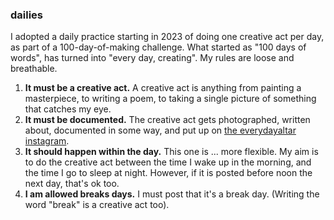 ### dailies 

I adopted a daily practice starting in 2023 of doing one creative act per day, as part of a 100-day-of-making challenge. What started as "100 days of words", has turned into "every day, creating". My rules are loose and breathable. 

1. **It must be a creative act.** A creative act is anything from painting a masterpiece, to writing a poem, to taking a single picture of something that catches my eye. 
2. **It must be documented.** The creative act gets photographed, written about, documented in some way, and put up on [the everydayaltar instagram](https://www.instagram.com/everydayaltar/). 
3. **It should happen within the day.** This one is ... more flexible. My aim is to do the creative act between the time I wake up in the morning, and the time I go to sleep at night. However, if it is posted before noon the next day, that's ok too. 
4. **I am allowed breaks days.** I must post that it's a break day. (Writing the word "break" is a creative act too). 

